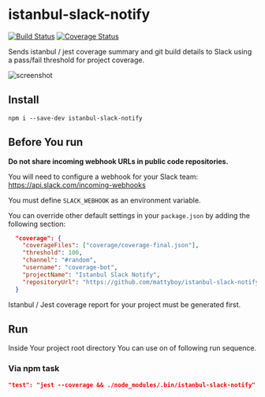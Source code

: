 # istanbul-slack-notify

[![Build Status](https://travis-ci.org/mattyboy/istanbul-slack-notify.svg?branch=master)](https://travis-ci.org/mattyboy/istanbul-slack-notify) 
[![Coverage Status](https://coveralls.io/repos/github/mattyboy/istanbul-slack-notify/badge.svg?branch=master)](https://coveralls.io/github/mattyboy/istanbul-slack-notify?branch=master)

Sends istanbul / jest coverage summary and git build details to Slack using a pass/fail threshold for project coverage.

![screenshot](https://raw.githubusercontent.com/mattyboy/istanbul-slack-notify/master/screenshot.png "Message example")

## Install

```
npm i --save-dev istanbul-slack-notify
```

## Before You run

**Do not share incoming webhook URLs in public code repositories.**

You will need to configure a webhook for your Slack team: https://api.slack.com/incoming-webhooks

You must define `SLACK_WEBHOOK` as an environment variable.

You can override other default settings in your `package.json` by adding the following section:

```json
  "coverage": {
    "coverageFiles": ["coverage/coverage-final.json"],
    "threshold": 100,
    "channel": "#random",
    "username": "coverage-bot",
    "projectName": "Istanbul Slack Notify",
    "repositoryUrl": "https://github.com/mattyboy/istanbul-slack-notify"
  }
```

Istanbul / Jest coverage report for your project must be generated first. 

## Run

Inside Your project root directory You can use on of following run sequence.

### Via npm task

```json
"test": "jest --coverage && ./node_modules/.bin/istanbul-slack-notify"
```